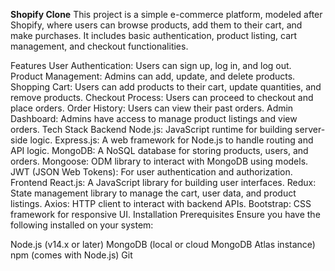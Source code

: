 **Shopify Clone**
This project is a simple e-commerce platform, modeled after Shopify, where users can browse products, add them to their cart, and make purchases. It includes basic authentication, product listing, cart management, and checkout functionalities.

Features
User Authentication: Users can sign up, log in, and log out.
Product Management: Admins can add, update, and delete products.
Shopping Cart: Users can add products to their cart, update quantities, and remove products.
Checkout Process: Users can proceed to checkout and place orders.
Order History: Users can view their past orders.
Admin Dashboard: Admins have access to manage product listings and view orders.
Tech Stack
Backend
Node.js: JavaScript runtime for building server-side logic.
Express.js: A web framework for Node.js to handle routing and API logic.
MongoDB: A NoSQL database for storing products, users, and orders.
Mongoose: ODM library to interact with MongoDB using models.
JWT (JSON Web Tokens): For user authentication and authorization.
Frontend
React.js: A JavaScript library for building user interfaces.
Redux: State management library to manage the cart, user data, and product listings.
Axios: HTTP client to interact with backend APIs.
Bootstrap: CSS framework for responsive UI.
Installation
Prerequisites
Ensure you have the following installed on your system:

Node.js (v14.x or later)
MongoDB (local or cloud MongoDB Atlas instance)
npm (comes with Node.js)
Git
